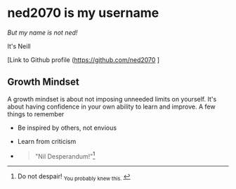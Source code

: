 # ned2070 is my username

_But my name is not ned!_

It's Neill

[Link to Github profile (https://github.com/ned2070 ]

## Growth Mindset

A growth mindset is about not imposing unneeded limits on yourself. It's about having confidence in your own ability to learn and improve.
A few things to remember
- Be inspired by others, not envious
* Learn from criticism
+ > "Nil Desperandum!"[^1]

[^1]: Do not despair! <sub> You probably knew this. </sub>

